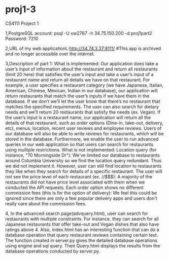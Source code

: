 # proj1-3
CS4111 Project 1

1,PostgreSQL account: psql -U xw2767 -h 34.75.150.200 -d proj1part2
  Password: 7210

2,URL of my web applicationL:http://34.74.3.37:8111/ #This app is archived and no longer accessible over the internet.

3,Description of part 1:
    What is implemented: Our application does take a user’s input of information about the restaurant and return all restaurants (limit 20 here) that satisfies the user’s input and take a user’s input of a restaurant name and return all details we have on that restaurant. For example, a user specifies a restaurant category (we have Japanese, Italian, American, Chinese, Mexican, Indian in our database), our application will return restaurants that match the user’s inputs if we have them in the database. If we don’t we’ll let the user know that there’s no restaurant that matches the specified requirements. The user can also search for dietary needs and we’ll return 20 restaurants that satisfy the needs (ex. Vegan). If the user’s input is a restaurant name, our application will return all the details of that restaurant, such as order options (Dine-in, take-out, delivery, etc), menus, location, recent user reviews and employee reviews. Users of our database will also be able to write reviews for restaurants, which will be stored in the database.
    Furthermore, we enable the user to run advanced queries in our web application so that users can search for restaurants using multiple restrictions.
    What is not implemented:
    Location query (for instance, “70 Morningside Dr”): We've limited our database to restaurants around Columbia University so we find the location query redundant. Thus we did not implement it. However, user can still find location to restaurants they like when they search for details of a specific restaurant. 
    The user will not see the price level of each restaurant (ex. $/$$/$$$$): A majority of the restaurants did not have price level associated with them when we conducted the API requests.
    Each order option shows no different commission fees (this is for the option of delivery): We feel this could be ignored since there are only a few popular delivery apps and users don't really care about the commission fees.

4, In the advanced search page(advquery.html), user can search for restaurants with multiple constraints. For instance, they can search for all Japanese restaurants that offer take-out and Vegan dishes that also have ratings above 4. Also, index.html has an interesting function that can do a database operation that query restaurant reviews containing certain text. The function created in server.py gives the detailed database operations using engine and sql query. Then Query.html displays the results from the database operations conducted by server.py.
